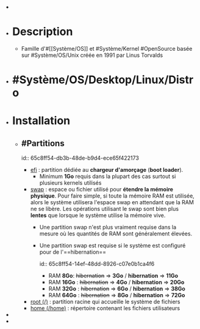 -
- # Description
	- Famille d'#[[Système/OS]] et #Système/Kernel #OpenSource basée sur #Système/OS/Unix créée en 1991 par Linus Torvalds
- # #Système/OS/Desktop/Linux/Distro
- # Installation
	- ## #Partitions
	  
	  id:: 65c8ff54-db3b-48de-b9d4-ece65f422173
		- [efi](https://wiki.archlinux.org/title/EFI_system_partition) : partition dédiée au ****chargeur d'amorçage**** (**boot loader**).
			- Minimum ****1Go**** requis dans la plupart des cas surtout si plusieurs kernels utilisés
		- [swap](https://wiki.archlinux.org/title/swap) : espace ou fichier utilisé pour ****étendre la mémoire physique****. Pour faire simple, si toute la mémoire RAM est utilisée, alors le système utilisera l'espace swap en attendant que la RAM ne se libère. Les opérations utilisant le swap sont bien plus ****lentes**** que lorsque le système utilise la mémoire vive.
			- Une partition swap n'est plus vraiment requise dans la mesure où les quantités de RAM sont généralement élevées.
			- Une partition swap est requise si le système est configuré pour de l'==hibernation==
			  
			  id:: 65c8ff54-14ef-48dd-8926-c07e0b1ca4f6
				- RAM ****8Go****:  ~~~~hibernation~~~~ => ****3Go**** / **hibernation** => ****11Go****
				- RAM ****16Go**** : ~~~~hibernation~~~~ => ****4Go**** / **hibernation** => ****20Go****
				- RAM ****32Go**** : ~~~~hibernation~~~~ => ****6Go**** / **hibernation** => ****38Go****
				- RAM ****64Go**** : ~~~~hibernation~~~~ => ****8Go**** / **hibernation** => ****72Go****
		- [root (/)](https://wiki.archlinux.org/title/Partitioning#/) : partition racine qui accueille le système de fichiers
		- [home (/home)](https://wiki.archlinux.org/title/Partitioning#/) : répertoire contenant les fichiers utilisateurs
-
-